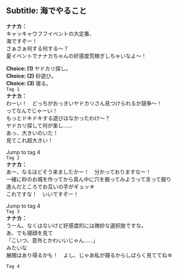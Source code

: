 # 

  
## Subtitle: 海でやること
  
**ナナカ：**  
キャッキャウフフイベントの大定番、  
海ですぞー！  
さぁさぁ何する何する～？  
夏イベントでナナカちゃんの好感度荒稼ぎしちゃいなよ～！  
  
**Choice: (1)**  ヤドカリ探し。  
**Choice: (2)**  砂遊び。  
**Choice: (3)**  寝る。  
`Tag 1`  
**ナナカ：**  
わーい！　どっちがおっきいヤドカリさん見つけられるか競争～！  
ってなんでじゃーい！  
もっとドキドキする遊びはなかったわけ～？  
ヤドカリ探して何が楽し……  
あっ、大きいのいた！  
見てこれ超大きい！  
  
Jump to tag 4  
`Tag 2`  
**ナナカ：**  
あー、なるほどそう来ましたかー！　分かっておりますなー！  
一緒に砂のお城を作ってから真ん中に穴を掘ってみようって言って掘り  
進んだところでお互いの手がギュッ☆  
これですな！　いいですぞー！  
  
Jump to tag 4  
`Tag 3`  
**ナナカ：**  
うーん、なくはないけど好感度的には微妙な選択肢ですな。  
あ、でも寝顔を見て  
「こいつ、意外とかわいいじゃん……」  
みたいな  
展開はあり得るかも！　よし、じゃあ私が寝るからしばらく見ててね☆  
  
`Tag 4`  
